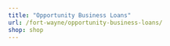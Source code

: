```yaml
---
title: "Opportunity Business Loans"
url: /fort-wayne/opportunity-business-loans/
shop: shop
---
```

